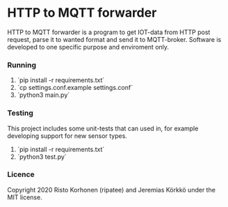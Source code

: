 # HTTP to MQTT forwarder

HTTP to MQTT forwarder is a program to get IOT-data from HTTP post request, parse it to wanted format and send it to MQTT-broker. Software is developed to one specific purpose and enviroment only.

### Running

1. ´pip install -r requirements.txt´
2. ´cp settings.conf.example settings.conf´
3. ´python3 main.py´

### Testing

This project includes some unit-tests that can used in, for example developing support for new sensor types.

1. ´pip install -r requirements.txt´
2. ´python3 test.py´

### Licence

Copyright 2020 Risto Korhonen (ripatee) and Jeremias Körkkö under the MIT license.